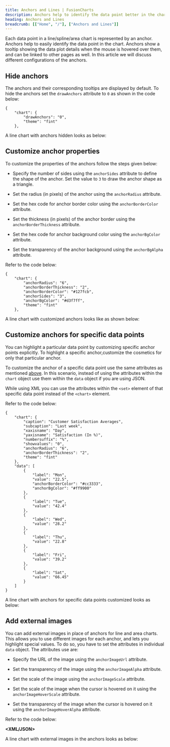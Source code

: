 ```yaml
---
title: Anchors and Lines | FusionCharts
description: Anchors help to identify the data point better in the chart. They also show a tooltip showing the data plot details when the mouse is hovered over them
heading: Anchors and Lines
breadcrumb: [["Home", "/"], ["Anchors and Lines"]]
---
```


Each data point in a line/spline/area chart is represented by an anchor. Anchors help to easily identify the data point in the chart. Anchors show a tooltip showing the data plot details when the mouse is hovered over them, and can be linked to other pages as well. In this article we will discuss different configurations of the anchors.

## Hide anchors

The anchors and their corresponding tooltips are displayed by default. To hide the anchors set the `drawAnchors` attribute to `0` as shown in the code below:

```
{
    "chart": {
        "drawAnchors": "0",
        "theme": "fint"
    },

  ```
A line chart with anchors hidden looks as below:

<chart>

## Customize anchor properties

To customize the properties of the anchors follow the steps given below:

* Specify the number of sides using the `anchorSides` attribute to define the shape of the anchor. Set the value to `3` to draw the anchor shape as a triangle.

* Set the radius (in pixels) of the anchor using the `anchorRadius` attribute.

* Set the hex code for anchor border color using the `anchorBorderColor` attribute.

* Set the thickness (in pixels) of the anchor border using the `anchorBorderThickness` attribute.

* Set the hex code for anchor background color using the `anchorBgColor` attribute.

* Set the transparency of the anchor background using the `anchorBgAlpha` attribute.

Refer to the code below:

```
{
    "chart": {
        "anchorRadius": "6",
        "anchorBorderThickness": "2",
        "anchorBorderColor": "#127fcb",
        "anchorSides": "3",
        "anchorBgColor": "#d3f7ff",
        "theme": "fint"
    },

```

A line chart with customized anchors looks like as shown below:

<chart>

## Customize anchors for specific data points

You can highlight a particular data point by customizing specific anchor points explicitly. To highlight a specific anchor,customize the cosmetics for only that particular anchor. 

To customize the anchor of a specific data point use the same attributes as mentioned [above](#bookmark=id.jk8ar5vl5h0). In this scenario, instead of using the attributes within the `chart` object use them within the `data` object if you are using JSON.

While using XML you can use the attributes within the `<set>` element of that specific data point instead of the `<chart>` element. 

Refer to the code below:

```
{
    "chart": {
        "caption": "Customer Satisfaction Averages",
        "subcaption": "Last week",
        "xaxisname": "Day",
        "yaxisname": "Satisfaction (In %)",
        "numbersuffix": "%",
        "showvalues": "0",
        "anchorRadius": "6",
        "anchorBorderThickness": "2",
        "theme": "fint"
    },
    "data": [
        {
            "label": "Mon",
            "value": "22.5",
            "anchorBorderColor": "#cc3333",
            "anchorBgColor": "#ff9900"
        },
        {
            "label": "Tue",
            "value": "42.4"
        },
        {
            "label": "Wed",
            "value": "28.2"
        },
        {
            "label": "Thu",
            "value": "22.8"
        },
        {
            "label": "Fri",
            "value": "39.2"
        },
        {
            "label": "Sat",
            "value": "66.45"
        }
    ]
}

```

A line chart with anchors for specific data points customized looks as below:

<chart>

## Add external images

You can add external images in place of anchors for line and area charts. This allows you to use different images for each anchor, and lets you highlight special values. To do so, you have to set the attributes in individual `data` object. The attributes use are:

* Specify the URL of the image using the `anchorImageUrl` attribute.

* Set the transparency of the image using the `anchorImageAlpha` attribute.

* Set the scale of the image using the `anchorImageScale` attribute.

* Set the scale of the image when the cursor is hovered on it using the `anchorImageHoverScale` attribute. 

* Set the transparency of the image when the cursor is hovered on it using the `anchorImageHoverAlpha` attribute.

Refer to the code below:

**<XML/JSON>**

A line chart with external images in the anchors looks as below:

<chart>
